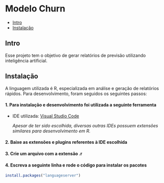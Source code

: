 # Modelo Churn

 - [Intro](#intro)
 - [Instalação](#instalação)


## Intro

Esse projeto tem o objetivo de gerar relatórios de previsão utilizando inteligência artificial. 

## Instalação

A linguagem utilizada é R, especializada em análise e geração de relatórios rápidos. Para desenvolvimento, foram seguidos os seguintes passos:

#### 1. Para instalação e desenvolvimento foi utilizada a seguinte ferramenta

- IDE utilizada: [Visual Studio Code](https://github.com/REditorSupport/vscode-R)

  _Apesar de ter sido escolhida, diversas outras IDEs possuem extensões similares para desenvolvimento em R._

#### 2. Baixe as extensões e plugins referentes à IDE escolhida

#### 3. Crie um arquivo com a extensão .r 

#### 4. Escreva a seguinte linha e rode o código para instalar os pacotes

```r
install.packages("languageserver")
```
